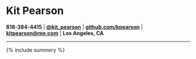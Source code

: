 Kit Pearson
===========

__818-384-4415__  \|  __[@kit_pearson]__  \|  __[github.com/kpearson]__  \|  __[kitpearson@me.com]__  \|  __Los Angeles, CA__

[@kit_pearson]:        http://bit.ly/twitter-kit
[github.com/kpearson]: http://bit.ly/kitpearson
[kitpearson@me.com]:   mailto:kitpearson@me.com?Subject=Resume%20Inquiry

---

{% include summery %}
